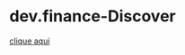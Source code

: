 # dev.finance-Discover


<a href="https://tonalmeida.github.io/Discover_dev.finance/" >clique aqui</a>
